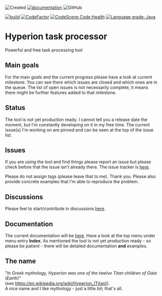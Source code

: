 ![Created](https://badges.pufler.dev/created/thomas-lehmann-private/hyperion-task-processor)
[![documentation](https://img.shields.io/badge/documentation-ok-%2300ff00)](https://thomas-lehmann-private.github.io/hyperion-task-processor)
![GitHub](https://img.shields.io/github/license/thomas-lehmann-private/hyperion-task-processor)

[![build](https://github.com/thomas-lehmann-private/hyperion-task-processor/actions/workflows/hyperion-task-processor-build-actions.yml/badge.svg)](https://github.com/thomas-lehmann-private/hyperion-task-processor/actions)
[![CodeFactor](https://www.codefactor.io/repository/github/thomas-lehmann-private/hyperion-task-processor/badge)](https://www.codefactor.io/repository/github/thomas-lehmann-private/hyperion-task-processor)
[![CodeScene Code Health](https://codescene.io/projects/16089/status-badges/code-health)](https://codescene.io/projects/16089)
[![Language grade: Java](https://img.shields.io/lgtm/grade/java/g/thomas-lehmann-private/hyperion-task-processor.svg?logo=lgtm&logoWidth=18)](https://lgtm.com/projects/g/thomas-lehmann-private/hyperion-task-processor/context:java)


# Hyperion task processor
Powerful and free task processing tool

## Main goals

For the main goals and the current progress please have a look
at current milestone.
You can see there which issues are closed and which ones are in the queue.
The list of open issues is not necessarily complete, it means there might be further
features added to that milestone.

## Status

The tool is not yet production ready.
I cannot tell you a release date the moment, but I'm constantly developing on it in my free time.
The current issue(s) I'm working on are pinned and can be seen at the top of the issue list.

## Issues

If you are using the tool and find things please report an issue but
please check before that the issue isn't already there. The issue tracker is [here](https://github.com/thomas-lehmann-private/hyperion-task-processor/issues).

Please do not assign tags (please leave that to me). Thank you.
Please also provide concrete examples that I'm able to reproduce the problem.

## Discussions

Please feel to start/contribute in discussions [here](https://github.com/thomas-lehmann-private/hyperion-task-processor/discussions).

## Documentation

The current documentation will be [here](https://thomas-lehmann-private.github.io/hyperion-task-processor/).
Have a look at the top menu under menu entry **Index**. As mentioned the tool is not yet
production ready - so please be patient - there will be detailed documentation **and** examples.

## The name

"*In Greek mythology, Hyperion was one of the twelve Titan children of Gaia (Earth)*" <br/>
(see https://en.wikipedia.org/wiki/Hyperion_(Titan)). <br/>
A nice name and I like mythology - just a little bit; that's all.
